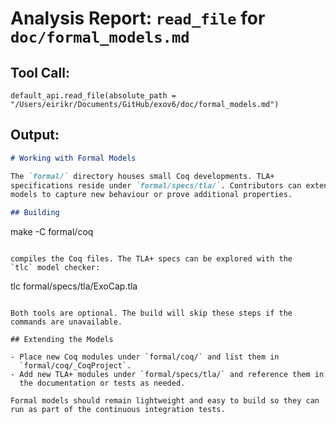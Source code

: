 # Analysis Report: `read_file` for `doc/formal_models.md`

## Tool Call:
```
default_api.read_file(absolute_path = "/Users/eirikr/Documents/GitHub/exov6/doc/formal_models.md")
```

## Output:
```markdown
# Working with Formal Models

The `formal/` directory houses small Coq developments. TLA+
specifications reside under `formal/specs/tla/`. Contributors can extend these
models to capture new behaviour or prove additional properties.

## Building

```
make -C formal/coq
```

compiles the Coq files. The TLA+ specs can be explored with the
`tlc` model checker:

```
tlc formal/specs/tla/ExoCap.tla
```

Both tools are optional. The build will skip these steps if the
commands are unavailable.

## Extending the Models

- Place new Coq modules under `formal/coq/` and list them in
  `formal/coq/_CoqProject`.
- Add new TLA+ modules under `formal/specs/tla/` and reference them in
  the documentation or tests as needed.

Formal models should remain lightweight and easy to build so they can
run as part of the continuous integration tests.
```